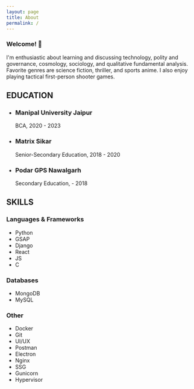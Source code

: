 ```yaml
---
layout: page
title: About
permalink: /
---
```


 <section id="about">
    <div className="space-y-4">
    <div className="wrapper">
      <h3 className="section-header">Welcome! 👨</h3>
      <p className="section-content">
        I'm enthusiastic about learning and discussing technology, polity and governance, 
        cosmology, sociology, and qualitative fundamental analysis.
Favorite genres are science fiction, thriller, and sports anime.
I also enjoy playing tactical first-person shooter games.
      </p>
    </div>
      </div>
  </section>

  <section id="education">
    <div className="wrapper">
        <div class="container">
            <h2>EDUCATION</h2>
            <ul class="education-list">
<li>
                    <h3>Manipal University Jaipur</h3>
                    <p>BCA, 2020 - 2023</p>
                </li>
<li>
                    <h3>Matrix Sikar</h3>
                    <p>Senior-Secondary Education, 2018 - 2020</p>
                </li>
                <li>
                    <h3>Podar GPS Nawalgarh</h3>
                    <p>Secondary Education, - 2018</p>
                </li>
            </ul>
        </div>
        </div>
    </section>

<section id="skills">
<div className="wrapper">
        <div class="container">
            <h2>SKILLS</h2>
            <div class="skill-category">
                <h3>Languages & Frameworks</h3>
                <ul class="skills-list">
                    <li>Python</li>
                    <li>GSAP</li>
                    <li>Django</li>
                    <li>React</li>
                    <li>JS</li>
                    <li>C</li>
                </ul>
            </div>
            <div class="skill-category">
                <h3>Databases</h3>
                <ul class="skills-list">
                    <li>MongoDB</li>
                    <li>MySQL</li>
                </ul>
            </div>
            <div class="skill-category">
                <h3>Other</h3>
                <ul class="skills-list">
                    <li>Docker</li>
                    <li>Git</li>
                    <li>UI/UX</li>
                    <li>Postman</li>
                    <li>Electron</li>
                    <li>Nginx</li>
                    <li>SSG</li>
                    <li>Gunicorn</li>
                    <li>Hypervisor</li>
                </ul>
            </div>
        </div>
        </div>
    </section>
